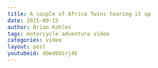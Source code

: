 ```yaml
---
title: A couple of Africa Twins tearing it up
date: 2015-09-15
author: Brian Kohles
tags: motorcycle adventure video
categories: video
layout: post
youtubeid: dOed6Osrj4E
---
```

